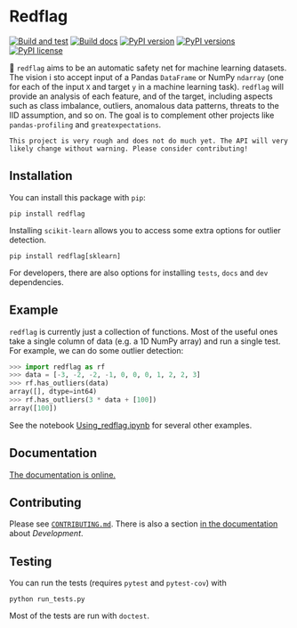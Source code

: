 # Redflag

[![Build and test](https://github.com/agile-geoscience/redflag/actions/workflows/build-test.yml/badge.svg)](https://github.com/agile-geoscience/redflag/actions/workflows/build-test.yml)
[![Build docs](https://github.com/agile-geoscience/redflag/actions/workflows/sphinx-docs.yml/badge.svg)](https://github.com/agile-geoscience/redflag/actions/workflows/sphinx-docs.yml)
[![PyPI version](https://img.shields.io/pypi/v/redflag.svg)](https://pypi.org/project/redflag/)
[![PyPI versions](https://img.shields.io/pypi/pyversions/redflag.svg)](https://pypi.org/project/redflag/)
[![PyPI license](https://img.shields.io/pypi/l/redflag.svg)](https://pypi.org/project/redflag/)

🚩 `redflag` aims to be an automatic safety net for machine learning datasets. The vision i sto accept input of a Pandas `DataFrame` or NumPy `ndarray` (one for each of the input `X` and target `y` in a machine learning task). `redflag` will provide an analysis of each feature, and of the target, including aspects such as class imbalance, outliers, anomalous data patterns, threats to the IID assumption, and so on. The goal is to complement other projects like `pandas-profiling` and `greatexpectations`.

```{admonition} Work in progress
This project is very rough and does not do much yet. The API will very likely change without warning. Please consider contributing!
```


## Installation

You can install this package with `pip`:

    pip install redflag

Installing `scikit-learn` allows you to access some extra options for outlier detection.

    pip install redflag[sklearn]

For developers, there are also options for installing `tests`, `docs` and `dev` dependencies.


## Example

`redflag` is currently just a collection of functions. Most of the useful ones take a single column of data (e.g. a 1D NumPy array) and run a single test. For example, we can do some outlier detection:

```python
>>> import redflag as rf
>>> data = [-3, -2, -2, -1, 0, 0, 0, 1, 2, 2, 3]
>>> rf.has_outliers(data)
array([], dtype=int64)
>>> rf.has_outliers(3 * data + [100])
array([100])
```

See the notebook [Using_redflag.ipynb](https://github.com/agile-geoscience/redflag/blob/main/notebooks/Using_redflag.ipynb) for several other examples.


## Documentation

[The documentation is online.](https://code.agilescientific.com/redflag)


## Contributing

Please see [`CONTRIBUTING.md`](https://github.com/agile-geoscience/redflag/blob/main/CONTRIBUTING.md). There is also a section [in the documentation](https://code.agilescientific.com/redflag) about _Development_.


## Testing

You can run the tests (requires `pytest` and `pytest-cov`) with

    python run_tests.py

Most of the tests are run with `doctest`.
